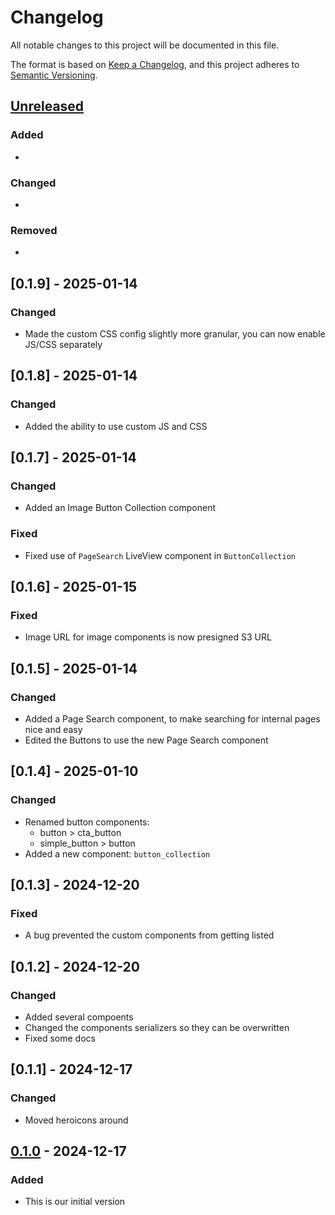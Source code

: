 # Changelog

All notable changes to this project will be documented in this file.

The format is based on [Keep a Changelog](https://keepachangelog.com/en/1.1.0/),
and this project adheres to [Semantic Versioning](https://semver.org/spec/v2.0.0.html).

## [Unreleased]

### Added
-

### Changed

-

### Removed

-

## [0.1.9] - 2025-01-14
### Changed
- Made the custom CSS config slightly more granular, you can now enable JS/CSS separately

## [0.1.8] - 2025-01-14
### Changed
- Added the ability to use custom JS and CSS

## [0.1.7] - 2025-01-14
### Changed
- Added an Image Button Collection component
### Fixed
- Fixed use of `PageSearch` LiveView component in `ButtonCollection`

## [0.1.6] - 2025-01-15
### Fixed
- Image URL for image components is now presigned S3 URL

## [0.1.5] - 2025-01-14
### Changed
- Added a Page Search component, to make searching for internal pages nice and easy
- Edited the Buttons to use the new Page Search component

## [0.1.4] - 2025-01-10
### Changed
- Renamed button components:
  - button > cta_button
  - simple_button > button
- Added a new component: `button_collection`

## [0.1.3] - 2024-12-20
### Fixed
- A bug prevented the custom components from getting listed

## [0.1.2] - 2024-12-20
### Changed
- Added several compoents
- Changed the components serializers so they can be overwritten
- Fixed some docs

## [0.1.1] - 2024-12-17
### Changed
- Moved heroicons around

## [0.1.0] - 2024-12-17
### Added
- This is our initial version

[unreleased]: https://github.com/fishonfire/scales_cms/compare/v0.1.0...HEAD
[0.1.0]: https://github.com/fishonfire/scales_cms/releases/tag/v0.1.0
